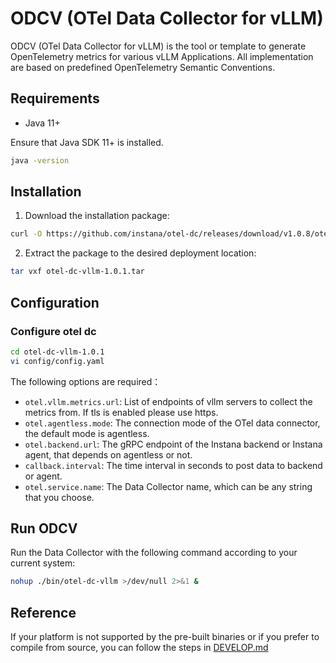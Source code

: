 # ODCV (OTel Data Collector for vLLM)

ODCV (OTel Data Collector for vLLM) is the tool or template to generate OpenTelemetry metrics for various vLLM Applications. All implementation are based on predefined OpenTelemetry Semantic Conventions.

## Requirements

- Java 11+

Ensure that Java SDK 11+ is installed.
```bash
java -version
```

## Installation

1) Download the installation package:
```bash
curl -O https://github.com/instana/otel-dc/releases/download/v1.0.8/otel-dc-vllm-1.0.1.tar
```
2) Extract the package to the desired deployment location:
```bash
tar vxf otel-dc-vllm-1.0.1.tar
```

## Configuration

### Configure otel dc
```bash
cd otel-dc-vllm-1.0.1
vi config/config.yaml
```
The following options are required：
- `otel.vllm.metrics.url`: List of endpoints of vllm servers to collect the metrics from. If tls is enabled please use https.
- `otel.agentless.mode`: The connection mode of the OTel data connector, the default mode is agentless.
- `otel.backend.url`: The gRPC endpoint of the Instana backend or Instana agent, that depends on agentless or not.
- `callback.interval`: The time interval in seconds to post data to backend or agent.
- `otel.service.name`: The Data Collector name, which can be any string that you choose.

## Run ODCV
Run the Data Collector with the following command according to your current system:
```bash
nohup ./bin/otel-dc-vllm >/dev/null 2>&1 &
```

## Reference
If your platform is not supported by the pre-built binaries or if you prefer to compile from source, you can follow the steps in [DEVELOP.md](DEVELOP.md)
